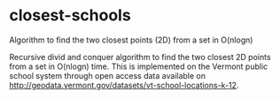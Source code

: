 # closest-schools
Algorithm to find the two closest points (2D) from a set in O(nlogn)

Recursive divid and conquer algorithm to find the two closest 2D points from a set in O(nlogn) time. This is implemented on the Vermont public school system through open access data available on http://geodata.vermont.gov/datasets/vt-school-locations-k-12. 
